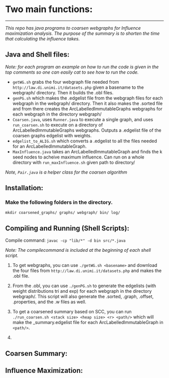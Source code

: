 # Two main functions:
------------------------

_This repo has java programs to coarsen webgraphs for Influence maximization analysis. The purpose of the summary is to shorten the time that calculating the influence takes._

Java and Shell files:
---------------------
_Note: for each program an example on how to run the code is given in the top comments so one can easily cat <program> to see how to run the code._


- `getWG.sh` grabs the four webgraph file needed from `http://law.di.unimi.it/datasets.php` given a basename to the webgraph/ directory. Then it builds the .obl files.
- `genPG.sh` which makes the .edgelist file from the webgraph files for each webgraph in the webgraph/ directory. Then it also makes the .sorted file and from there creates the ArcLabelledImmutableGraphs webgraphs for each webgraph in the directory webgraph/ 
- `Coarsen.java`, uses `Runner.java` to execute a single graph, and uses `run_coarsen.sh` to execute on a directory of ArcLabelledImmutableGraphs webgraphs. Outputs a .edgelist file of the coarsen graphs edgelist with weights.
- `edgelist_to_ALIG.sh` which converts a .edgelist to all the files needed for an ArcLabelledImmutableGraph. 
- `MaxInfluence.java` takes an ArcLabelledImmutableGraph and finds the k seed nodes to acheive maximum influence. Can run on a whole directory with `run_maxInfluence.sh` given path to directory/

_Note, `Pair.java` is a helper class for the coarsen algorithm_

Installation:
--------------
### Make the following folders in the directory.

`mkdir coarsened_graphs/ graphs/ webgraph/ bin/ log/`


Compiling and Running (Shell Scripts):
--------------------------------------
Compile command: `javac -cp "lib/*" -d bin src/*.java`

_Note: The compilecommand is included at the beginning of each shell script._

1) To get webgraphs, you can use `./getWG.sh <basename>` and download the four files from `http://law.di.unimi.it/datasets.php` and makes the .obl file.

2) From the .obl, you can use `./genPG.sh` to generate the edgelists (with weight distributions tri and exp) for each webgraph in the directory webgraph/. This script will also generate the .sorted, .graph, .offset, .properties, and the .w files as well.

3) To get a coarsened summary based on SCC, you can run `./run_coarsen.sh <stack size> <heap size> <r> <path/>` which will make the _summary.edgelist file for each ArcLabelledImmutableGraph in `<path/>`.

4)

Coarsen Summary:
----------------




Influence Maximization:
-------------------------

